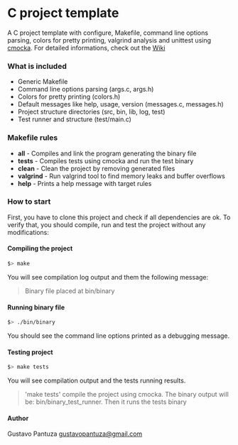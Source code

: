 # C project template

A C project template with configure, Makefile, command line options parsing,
colors for pretty printing, valgrind analysis and unittest
using [cmocka](https://cmocka.org/). For detailed informations, check out the [Wiki](https://github.com/pantuza/c-project-template/wiki)

### What is included

* Generic Makefile
* Command line options parsing (args.c, args.h)
* Colors for pretty printing (colors.h)
* Default messages like help, usage, version (messages.c, messages.h)
* Project structure directories (src, bin, lib, log, test)
* Test runner and structure (test/main.c)


### Makefile rules


* **all** - Compiles and link the program generating the binary file
* **tests** - Compiles tests using cmocka and run the test binary
* **clean** - Clean the project by removing generated files
* **valgrind** - Run valgrind tool to find memory leaks and buffer overflows
* **help** - Prints a help message with target rules


### How to start

First, you have to clone this project and check if all dependencies are ok.
To verify that, you should compile, run and test the project without any
modifications:

#### Compiling the project

```bash
$> make
```
You will see compilation log output and them the following message:
> Binary file placed at bin/binary

#### Running binary file

```bash
$> ./bin/binary
```
You should see the command line options printed as a debugging message.

#### Testing project

```bash
$> make tests
```
You will see compilation output and the tests running results.

> 'make tests' compile the project using cmocka. The binary output will be:
> bin/binary_test_runner. Then it runs the tests binary

#### Author

Gustavo Pantuza <gustavopantuza@gmail.com>
